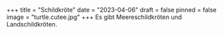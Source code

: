 +++
title = "Schildkröte"
date = "2023-04-06"
draft = false
pinned = false
image = "turtle.cutee.jpg"
+++
Es gibt Meereschildkröten und Landschildkröten.